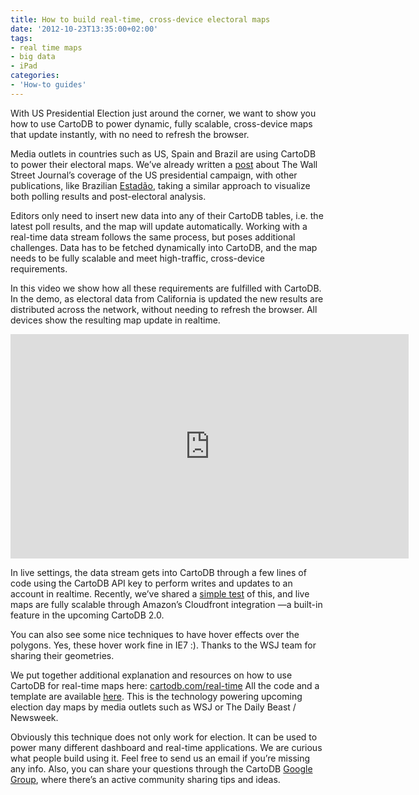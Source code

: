 ```yaml
---
title: How to build real-time, cross-device electoral maps
date: '2012-10-23T13:35:00+02:00'
tags:
- real time maps
- big data
- iPad
categories:
- 'How-to guides'
---
```


With US Presidential Election just around the corner, we want to show you how to use CartoDB to power dynamic, fully scalable, cross-device maps that update instantly, with no need to refresh the browser. 

Media outlets in countries such as US, Spain and Brazil are using CartoDB to power their electoral maps. We’ve already written a <a href="http://blog.cartodb.com/post/26837195815/the-wall-street-journals-2012-election-map-done-with">post</a> about The Wall Street Journal’s coverage of the US presidential campaign, with other publications, like Brazilian <a href="http://estadaodados.com/html/eleicoes2012/#mapasAbas">Estadão</a>, taking a similar approach to visualize both polling results and post-electoral analysis.

Editors only need to insert new data into any of their CartoDB tables, i.e. the latest poll results, and the map will update automatically. Working with a real-time data stream follows the same process, but poses additional challenges. Data has to be fetched dynamically into CartoDB, and the map needs to be fully scalable and meet high-traffic, cross-device requirements. 

In this video we show how all these requirements are fulfilled with CartoDB. In the demo, as electoral data from California is updated the new results are distributed across the network, without needing to refresh the browser. All devices show the resulting map update in realtime. 

<iframe frameborder="0" height="359" src="http://player.vimeo.com/video/52006773?title=0&amp;byline=0&amp;portrait=0" width="637"></iframe>

In live settings, the data stream gets into CartoDB through a few lines of code using the CartoDB API key to perform writes and updates to an account in realtime. Recently, we’ve shared a <a href="http://blog.cartodb.com/post/33634830768/how-we-made-the-stratos-freefall-jump-live-demo">simple test</a> of this, and live maps are fully scalable through Amazon’s Cloudfront integration —a built-in feature in the upcoming CartoDB 2.0.

You can also see some nice techniques to have hover effects over the polygons. Yes, these hover work fine in IE7 :). Thanks to the WSJ team for sharing their geometries.

We put together additional explanation and resources on how to use CartoDB for real-time maps here: <a href="http://cartodb.com/realtime">cartodb.com/real-time</a> All the code and a template are available <a href="https://github.com/cartodb/real-time-map">here</a>. This is the technology powering upcoming election day maps by media outlets such as WSJ or The Daily Beast / Newsweek. 

Obviously this technique does not only work for election. It can be used to power many different dashboard and real-time applications. We are curious what people build using it. Feel free to send us an email if you’re missing any info. Also, you can share your questions through the CartoDB <a href="https://groups.google.com/forum/#!forum/cartodb">Google Group</a>, where there’s an active community sharing tips and ideas. 

